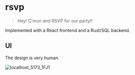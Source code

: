 # rsvp
> Hey! C'mon and RSVP for our party!!

Implemented with a React frontend and a Rust/SQL backend.

## UI 
The design is very human.

![localhost_5173_1FJ1](https://github.com/typio/rsvp/assets/26017543/18c18e98-e6a2-40da-8fde-952f32a114e8)
